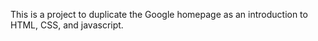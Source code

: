 This is a project to duplicate the Google homepage as an introduction to HTML, CSS, and javascript.
